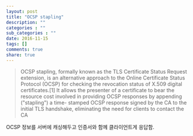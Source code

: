 ```yaml
---
layout: post
title: "OCSP stapling"
description: ""
categories : ""
sub_categories : ""
date: 2016-11-15
tags: []
comments: true
share: true
---
```


> OCSP stapling, formally known as the TLS Certificate Status Request
extension, is an alternative approach to the Online Certificate Status
Protocol (OCSP) for checking the revocation status of X.509 digital
certificates.[1] It allows the presenter of a certificate to bear the resource
cost involved in providing OCSP responses by appending ("stapling") a time-
stamped OCSP response signed by the CA to the initial TLS handshake,
eliminating the need for clients to contact the CA

>

>  

OCSP 정보를 서버에 캐싱해두고 인증서와 함께 클라이언트게 응답함.

